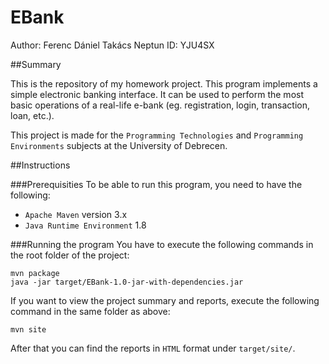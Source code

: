 # EBank

Author: Ferenc Dániel Takács
Neptun ID: YJU4SX

##Summary

This is the repository of my homework project. This program implements a simple electronic banking interface. It can be used to perform the most basic operations of a real-life e-bank (eg. registration, login, transaction, loan, etc.).

This project is made for the `Programming Technologies` and `Programming Environments` subjects at the University of Debrecen.

##Instructions

###Prerequisities
To be able to run this program, you need to have the following:

- `Apache Maven` version 3.x
- `Java Runtime Environment` 1.8

###Running the program
You have to execute the following commands in the root folder of the project:

```
mvn package
java -jar target/EBank-1.0-jar-with-dependencies.jar
```

If you want to view the project summary and reports, execute the following command in the same folder as above:

```
mvn site
```

After that you can find the reports in `HTML` format under `target/site/`.

